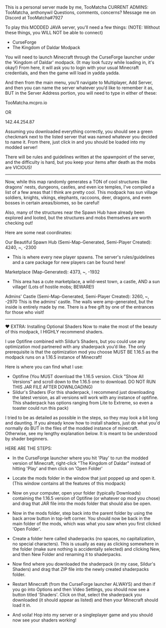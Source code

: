 
This is a personal server made by me, TooMatcha 
CURRENT ADMINS: TooMatcha, anthonywil
Questions, comments, concerns? Message me on Discord at TooMatcha#7927

To play this MODDED JAVA server, you'll need a few things:
(NOTE: Without these things, you WILL NOT be able to connect)

- CurseForge
- The Kingdom of Daldar Modpack

You will need to launch Minecraft through the CurseForge launcher under the 'Kingdom of Daldar' modpack. (It may look fuzzy while loading in, it's okay!) From here, it will ask you to login with your usual Minecraft credentials, and then the game will load in yadda yadda.

And then from the main menu, you’ll navigate to Multiplayer, Add Server, and then you can name the server whatever you’d like to remember it as, BUT in the Server Address portion, you will need to type in either of these:

TooMatcha.mcpro.io

OR

142.44.254.87

Assuming you downloaded everything correctly, you should see a green checkmark next to the listed server that was named whatever you decided to name it. From there, just click in and you should be loaded into my modded server!

There will be rules and guidelines written at the spawnpoint of the server, and the difficulty is hard, but you keep your items after death as the mobs are VICIOUS!

------------------------

Now, while this map randomly generates a TON of cool structures like dragons' nests, dungeons, castles, and even ice temples, I've compiled a list of a few areas that I think are pretty cool. This modpack has sun village soldiers, knights, vikings, elephants, raccoons, deer, dragons, and even bosses in certain areas/biomes, so be careful!

Also, many of the structures near the Spawn Hub have already been explored and looted, but the structures and mobs themselves are worth checking out!

Here are some neat coordinates:

Our Beautiful Spawn Hub (Semi-Map-Generated, Semi-Player Created): 
4240, ~, -2300
- This is where every new player spawns. The server's rules/guidelines and a care package for new players can be found here!

Marketplace (Map-Generated): 
4373, ~, -1932
- This area has a cute marketplace, a wild-west town, a castle, AND a sun village!
(Lots of hostile mobs; BEWARE!) 

Admins' Castle (Semi-Map-Generated, Semi-Player Created):
3260, ~, -2970
This is the admins' castle. The walls were amp-generated, but the inside is entirely made by me. There is a free gift by one of the entrances for those who visit!


------------------------

:heart: EXTRA: Installing Optional Shaders
Now to make the most of the beauty of this modpack, I HIGHLY recommend shaders. 

I use Optifine combined with Sildur’s Shaders, but you could use any optimization mod partnered with any shaderpack you’d like. The only prerequisite is that the optimization mod you choose MUST BE 1.16.5 as the modpack runs on a 1.16.5 instance of Minecraft!

Here is where you can find what I use:
- Optifine (You MUST download the 1.16.5 version. Click "Show All Versions" and scroll down to the 1.16.5 one to download. DO NOT RUN THIS JAR FILE AFTER DOWNLOADING)
- Sildur's Shaders (For this shaderpack, I recommend just downloading the latest version, as all versions will work with any instance of optifine. This shaderpack has options ranging from Lite to Extreme, so even a toaster could run this pack)

I tried to be as detailed as possible in the steps, so they may look a bit long and daunting. If you already know how to install shaders, just do what you'd normally do BUT in the files of the modded instance of minecraft. Otherwise, see my lengthy explanation below. It is meant to be understood by shader beginners.

HERE ARE THE STEPS:

- In the CurseForge launcher where you hit 'Play' to run the modded version of Minecraft, right-click "The Kingdom of Daldar" instead of hitting 'Play' and then click on 'Open Folder'

- Locate the mods folder in the window that just popped up and open it. (This window contains all the features of this modpack)

- Now on your computer, open your folder (typically Downloads) containing the 1.16.5 version of Optifine (or whatever op mod you chose) and drag that JAR file into the mods folder that should also be open.

- Now in the mods folder, step back into the parent folder by using the back arrow button in top-left corner. You should now be back in the main folder of the mods, which was what you saw when you first clicked 'Open Folder'.

- Create a folder here called shaderpacks (no spaces, no capitalization, no special characters). This is usually as easy as clicking somewhere in the folder (make sure nothing is accidentally selected) and clicking New, and then New Folder and renaming it to shaderpacks.

- Now find where you downloaded the shaderpack (in my case, Sildur's Shaders) and drag that ZIP file into the newly created shaderpacks folder.

- Restart Minecraft (from the CurseForge launcher ALWAYS) and then if you go into Options and then Video Settings, you should now see a button titled 'Shaders'. Click on that, select the shaderpack you downloaded (it should appear as listed) and then your Minecraft should load it in.

- And voila! Hop into my server or a singleplayer game and you should now see your shaders working!
